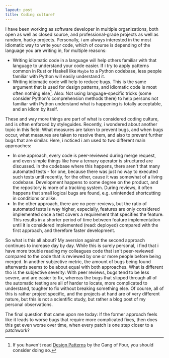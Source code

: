 ```yaml
---
layout: post
title: Coding culture?
---
```


I have been working as software developer in multiple organizations, both open as well as closed source, and professional-grade projects as well as random, hacky projects.
Personally, i am always interested in the most idiomatic way to write your code, which of course is depending of the language you are writing in, for multiple reasons:
- Writing idiomatic code in a language will help others familiar with that language to understand your code easier. If i try to apply patterns common in Rust or Haskell like `Maybe` to a Python codebase, less people familiar with Python will easily understand it.
- Writing idiomatic code will help to reduce bugs. This is the same argument that is used for design patterns, and idiomatic code is most often nothing else[^1].
Also: Not using language-specific tricks (some consider Python's comprehension methods there) to help persons not familiar with Python understand what is happening is totally acceptable, and an idiom by itself.

These and way more things are part of what is considered coding culture, and is often enforced by styleguides.
Recently, i wondered about another topic in this field: What measures are taken to prevent bugs, and when bugs occur, what measures are taken to resolve them, and also to prevent further bugs that are similar.
Here, i noticed i am used to two different main approaches:
- In one approach, every code is peer-reviewed during merge request, and even simple things like how a ternary operator is structured are discussed.
In the codebase where this happens, there aren't that many automated tests - for one, because there was just no way to executed such tests until recently, for the other, cause it was somewhat of a living codebase.
Development happens to some degree on the product, and the repository is more of a tracking system.
During reviews, it often happens that small logical bugs are found, e.g. unintended shortcutting in conditions or alike.
- In the other approach, there are no peer-reviews, but the ratio of automated tests is way higher, especially, features are only considered implemented once a test covers a requirement that specifies the feature.
This results in a shorter period of time between feature implementation until it is considered implemented (read: deployed) compared with the first approach, and therefore faster development.

So what is this all about?
My aversion against the second approach continues to increase day by day.
While this is surely personal, i find that i have more trouble reading my colleagues code that isn't peer-reviewed compared to the code that is reviewed by one or more people before being merged.
In another subjective metric, the amount of bugs being found afterwards seems to be about equal with both approaches.
What is different tho is the subjective severity: With peer reviews, bugs tend to be less severe, and are easier to fix, whereas the bugs that slipped through all of the automatic testing are all of harder to locate, more complicated to understand, tougher to fix without breaking something else.
Of course, all of this is rather project specific, and the projects at hand are of very different nature, but this is not a scientific study, but rather a blog post of my personal observations.

The final question that came upon me today:
If the former approach feels like it leads to worse bugs that require more complicated fixes, then does this get even worse over time, when every patch is one step closer to a patchwork?

[^1]: If you haven't read [Design Patterns](https://en.wikipedia.org/wiki/Design_Patterns) by the Gang of Four, you should consider doing so.

